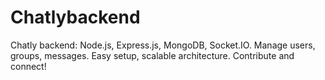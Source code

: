 # Chatlybackend
Chatly backend: Node.js, Express.js, MongoDB, Socket.IO. Manage users, groups, messages. Easy setup, scalable architecture. Contribute and connect!
